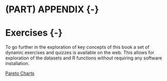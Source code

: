# (PART) APPENDIX {-}

# Exercises {-}

To go further in the exploration of key concepts of this book a set of dynamic exercises and quizzes is available on the web. This allows for exploration of the datasets and R functions without requiring any software installation.

[Pareto Charts](https://thoth.shinyapps.io/pareto/?_ga=2.123594827.1500230957.1620764767-1128688272.1609264547)
